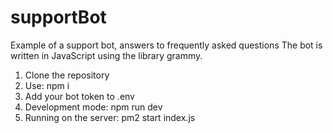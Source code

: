 # supportBot
Example of a support bot, answers to frequently asked questions
The bot is written in JavaScript using the library grammy.

1. Clone the repository
2. Use: npm i
3. Add your bot token to .env
4. Development mode: npm run dev
5. Running on the server: pm2 start index.js
